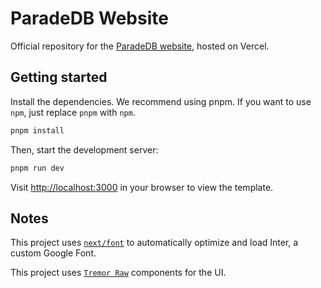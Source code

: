 # ParadeDB Website

Official repository for the [ParadeDB website](https://www.paradedb.com), hosted on Vercel.

## Getting started

Install the dependencies. We recommend using pnpm. If you want to use `npm`, just replace `pnpm` with `npm`.

```bash
pnpm install
```

Then, start the development server:

```bash
pnpm run dev
```

Visit [http://localhost:3000](http://localhost:3000) in your browser to view the template.

## Notes

This project uses [`next/font`](https://nextjs.org/docs/basic-features/font-optimization) to automatically optimize and load Inter, a custom Google Font.

This project uses [`Tremor Raw`](https://raw.tremor.so/docs/getting-started/installation) components for the UI.
